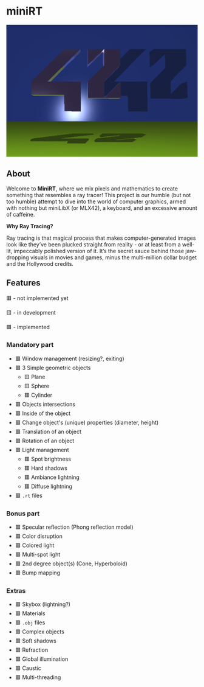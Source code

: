 # miniRT

![alt text](image.png)

## About

Welcome to **MiniRT**, where we mix pixels and mathematics to create something that resembles a ray tracer!
This project is our humble (but not too humble) attempt to dive into the world of computer graphics, armed with nothing but miniLibX (or MLX42), a keyboard, and an excessive amount of caffeine.

**Why Ray Tracing?**

Ray tracing is that magical process that makes computer-generated images look like they’ve been plucked straight from reality - or at least from a well-lit, impeccably polished version of it.
It’s the secret sauce behind those jaw-dropping visuals in movies and games, minus the multi-million dollar budget and the Hollywood credits.

## Features

🟥 - not implemented yet

🟨 - in development

🟩 - implemented

### Mandatory part

- 🟥 Window management (resizing?, exiting)
- 🟥 3 Simple geometric objects
    * 🟨 Plane
    * 🟨 Sphere
    * 🟥 Cylinder
- 🟥 Objects intersections
- 🟥 Inside of the object
- 🟥 Change object's (unique) properties (diameter, height)
- 🟥 Translation of an object
- 🟥 Rotation of an object
- 🟥 Light management
    * 🟥 Spot brightness
    * 🟥 Hard shadows
    * 🟥 Ambiance lightning
    * 🟥 Diffuse lightning
- 🟥 `.rt` files

### Bonus part

- 🟥 Specular reflection (Phong reflection model)
- 🟥 Color disruption
- 🟥 Colored light
- 🟥 Multi-spot light
- 🟥 2nd degree object(s) (Cone, Hyperboloid)
- 🟥 Bump mapping

### Extras

- 🟥 Skybox (lightning?)
- 🟥 Materials
- 🟥 `.obj` files
- 🟥 Complex objects
- 🟥 Soft shadows
- 🟥 Refraction
- 🟥 Global illumination
- 🟥 Caustic
- 🟥 Multi-threading
